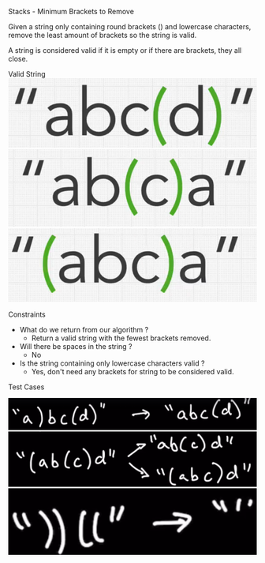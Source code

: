 Stacks - Minimum Brackets to Remove 

Given a string only containing round brackets () and lowercase characters, remove the least amount of brackets so the 
string is valid.

A string is considered valid if it is empty or if there are brackets, they all close.

Valid String
![img.png](images/img.png)
![img_2.png](images/img_2.png)
![img_1.png](images/img_1.png)

Constraints

* What do we return from our algorithm ?
  * Return a valid string with the fewest brackets removed.
* Will there be spaces in the string ?
  * No
* Is the string containing only lowercase characters valid ?
  * Yes, don't need any brackets for string to be considered valid.


Test Cases

![img_1.png](images/img_11.png)
![img_2.png](images/img_2s.png)
![img_3.png](images/img_33.png)


